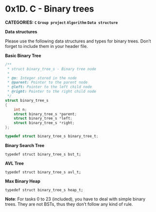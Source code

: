 # 0x1D. C - Binary trees

**CATEGORIES: `C` `Group project` `Algorithm` `Data structure`**

**Data structures**

Please use the following data structures and types for binary trees. Don’t forget to include them in your header file.

**Basic Binary Tree**

``` c
/**
 * struct binary_tree_s - Binary tree node
 *
 * @n: Integer stored in the node
 * @parent: Pointer to the parent node
 * @left: Pointer to the left child node
 * @right: Pointer to the right child node
 */
struct binary_tree_s
{
    int n;
    struct binary_tree_s *parent;
    struct binary_tree_s *left;
    struct binary_tree_s *right;
};

typedef struct binary_tree_s binary_tree_t;
```

**Binary Search Tree**

`typedef struct binary_tree_s bst_t;`

**AVL Tree**

`typedef struct binary_tree_s avl_t;`

**Max Binary Heap**

`typedef struct binary_tree_s heap_t;`

**Note**: For tasks 0 to 23 (included), you have to deal with simple binary trees. They are not BSTs, thus they don’t follow any kind of rule.
